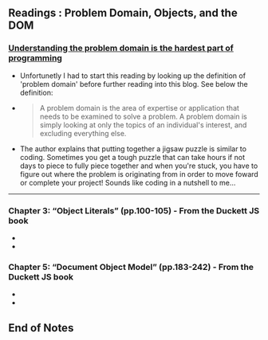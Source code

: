 ## Readings : Problem Domain, Objects, and the DOM

### [Understanding the problem domain is the hardest part of programming](https://simpleprogrammer.com/understanding-the-problem-domain-is-the-hardest-part-of-programming)
- Unfortunetly I had to start this reading by looking up the definition of 'problem domain' before further reading into this blog. See below the definition:
- > A problem domain is the area of expertise or application that needs to be examined to solve a problem. A problem domain is simply looking at only the topics of an individual's interest, and excluding everything else.
- The author explains that putting together a jigsaw puzzle is similar to coding. Sometimes you get a tough puzzle that can take hours if not days to piece to fully piece together and when you're stuck, you have to figure out where the problem is originating from in order to move foward or complete your project! Sounds like coding in a nutshell to me...

*** 

### Chapter 3: “Object Literals” (pp.100-105) - From the Duckett JS book
-
-

### Chapter 5: “Document Object Model” (pp.183-242) - From the Duckett JS book
-
-

 ## End of Notes
